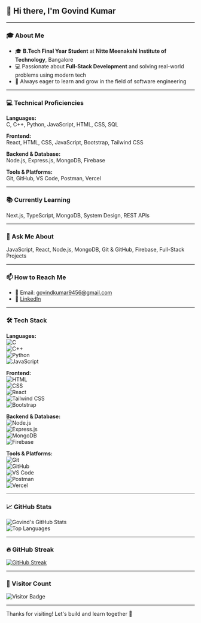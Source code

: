 ## 👋 Hi there, I'm Govind Kumar

<!--
✨ This is a special repository because its `README.md` (this file) appears on your GitHub profile.
-->

---

### 🎓 About Me
- 🎓 **B.Tech Final Year Student** at **Nitte Meenakshi Institute of Technology**, Bangalore  
- 💻 Passionate about **Full-Stack Development** and solving real-world problems using modern tech  
- 🚀 Always eager to learn and grow in the field of software engineering

---

### 💻 Technical Proficiencies

**Languages:**  
C, C++, Python, JavaScript, HTML, CSS, SQL

**Frontend:**  
React, HTML, CSS, JavaScript, Bootstrap, Tailwind CSS

**Backend & Database:**  
Node.js, Express.js, MongoDB, Firebase

**Tools & Platforms:**  
Git, GitHub, VS Code, Postman, Vercel

---

### 📚 Currently Learning
Next.js, TypeScript, MongoDB, System Design, REST APIs

---

### 💬 Ask Me About
JavaScript, React, Node.js, MongoDB, Git & GitHub, Firebase, Full-Stack Projects

---

### 📫 How to Reach Me
- 📧 Email: [govindkumar9456@gmail.com](mailto:govindkumar9456@gmail.com)  
- 🔗 [LinkedIn](https://www.linkedin.com/in/govindkumar9456)

---

### 🛠️ Tech Stack

**Languages:**  
![C](https://img.shields.io/badge/-C-00599C?style=flat&logo=c)  
![C++](https://img.shields.io/badge/-C++-00599C?style=flat&logo=c%2B%2B)  
![Python](https://img.shields.io/badge/-Python-3776AB?style=flat&logo=python)  
![JavaScript](https://img.shields.io/badge/-JavaScript-F7DF1E?style=flat&logo=javascript)

**Frontend:**  
![HTML](https://img.shields.io/badge/-HTML5-E34F26?style=flat&logo=html5)  
![CSS](https://img.shields.io/badge/-CSS3-1572B6?style=flat&logo=css3)  
![React](https://img.shields.io/badge/-React-61DAFB?style=flat&logo=react)  
![Tailwind CSS](https://img.shields.io/badge/-TailwindCSS-38B2AC?style=flat&logo=tailwind-css)  
![Bootstrap](https://img.shields.io/badge/-Bootstrap-563D7C?style=flat&logo=bootstrap)

**Backend & Database:**  
![Node.js](https://img.shields.io/badge/-Node.js-339933?style=flat&logo=node.js)  
![Express.js](https://img.shields.io/badge/-Express.js-000000?style=flat&logo=express)  
![MongoDB](https://img.shields.io/badge/-MongoDB-47A248?style=flat&logo=mongodb)  
![Firebase](https://img.shields.io/badge/-Firebase-FFCA28?style=flat&logo=firebase)

**Tools & Platforms:**  
![Git](https://img.shields.io/badge/-Git-F05032?style=flat&logo=git)  
![GitHub](https://img.shields.io/badge/-GitHub-181717?style=flat&logo=github)  
![VS Code](https://img.shields.io/badge/-VSCode-007ACC?style=flat&logo=visual-studio-code)  
![Postman](https://img.shields.io/badge/-Postman-FF6C37?style=flat&logo=postman)  
![Vercel](https://img.shields.io/badge/-Vercel-000000?style=flat&logo=vercel)

---

### 📈 GitHub Stats

![Govind's GitHub Stats](https://github-readme-stats.vercel.app/api?username=imgovind95&show_icons=true&theme=react&hide_border=false)  
![Top Languages](https://github-readme-stats.vercel.app/api/top-langs/?username=imgovind95&layout=compact&theme=react&hide_border=false)

---

### 🔥 GitHub Streak

[![GitHub Streak](https://streak-stats.demolab.com?user=imgovind95&theme=react&hide_border=false)](https://git.io/streak-stats)

---

### 👀 Visitor Count

![Visitor Badge](https://visitor-badge.laobi.icu/badge?page_id=imgovind95)

---

Thanks for visiting! Let's build and learn together 🚀
